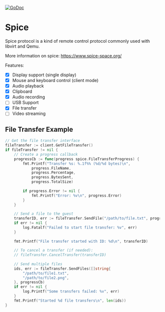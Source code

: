 [![GoDoc](https://godoc.org/github.com/Shells-com/spice?status.svg)](https://godoc.org/github.com/Shells-com/spice)

# Spice

Spice protocol is a kind of remote control protocol commonly used with libvirt
and Qemu.

More information on spice: https://www.spice-space.org/

Features:

* [x] Display support (single display)
* [x] Mouse and keyboard control (client mode)
* [x] Audio playback
* [x] Clipboard
* [x] Audio recording
* [ ] USB Support
* [x] File transfer
* [ ] Video streaming

## File Transfer Example

```go
// Get the file transfer interface
fileTransfer := client.GetFileTransfer()
if fileTransfer != nil {
    // Create a progress callback
    progressCb := func(progress spice.FileTransferProgress) {
        fmt.Printf("Transfer %s: %.1f%% (%d/%d bytes)\n", 
            progress.FileName, 
            progress.Percentage, 
            progress.BytesSent, 
            progress.TotalSize)
            
        if progress.Error != nil {
            fmt.Printf("Error: %v\n", progress.Error)
        }
    }
    
    // Send a file to the guest
    transferID, err := fileTransfer.SendFile("/path/to/file.txt", progressCb)
    if err != nil {
        log.Fatalf("Failed to start file transfer: %v", err)
    }
    
    fmt.Printf("File transfer started with ID: %d\n", transferID)
    
    // To cancel a transfer (if needed):
    // fileTransfer.CancelTransfer(transferID)
    
    // Send multiple files
    ids, err := fileTransfer.SendFiles([]string{
        "/path/to/file1.txt",
        "/path/to/file2.png",
    }, progressCb)
    if err != nil {
        log.Printf("Some transfers failed: %v", err)
    }
    fmt.Printf("Started %d file transfers\n", len(ids))
}
```

